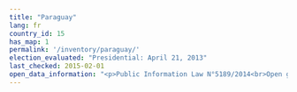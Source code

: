 ```yaml
---
title: "Paraguay"
lang: fr
country_id: 15
has_map: 1
permalink: '/inventory/paraguay/'
election_evaluated: "Presidential: April 21, 2013"
last_checked: 2015-02-01
open_data_information: "<p>Public Information Law N°5189/2014<br>Open government partnership: <a target=_blank href=http://www.opengovpartnership.org/country/paraguay>http://www.opengovpartnership.org/country/paraguay</a><br><a target=_blank href=http://datosabiertos.tsje.gov.py>http://datosabiertos.tsje.gov.py</a>: El uso de la información disponible a través de este sitio es completamente libre.</p>"
---
```

